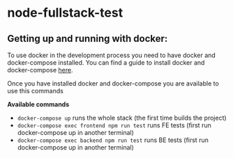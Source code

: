 # node-fullstack-test

Getting up and running with docker:
-----------------------------------
To use docker in the development process you need to have docker and docker-compose installed. You can find a guide to install docker and docker-compose [here](https://docs.docker.com/compose/install/).

Once you have installed docker and docker-compose you are available to use this commands

**Available commands**

- `docker-compose up` runs the whole stack (the first time builds the project)
- `docker-compose exec frontend npm run test` runs FE tests (first run docker-compose up in another terminal)
- `docker-compose exec backend npm run test` runs BE tests (first run docker-compose up in another terminal)
